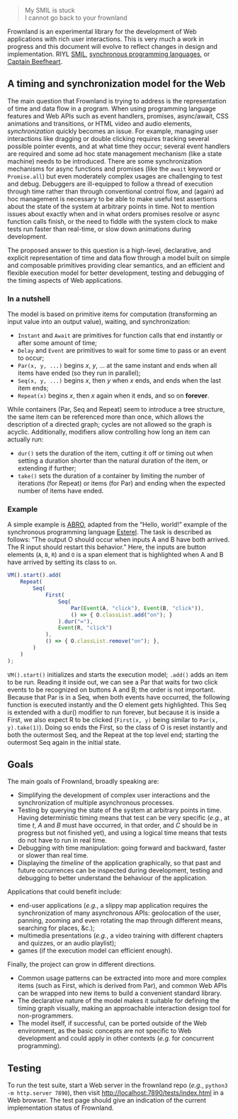 > My SMIL is stuck  
> I cannot go back to your frownland

Frownland is an experimental library for the development of Web applications with rich user interactions.
This is very much a work in progress and this document will evolve to reflect changes in design and
implementation. RIYL [SMIL](https://www.w3.org/AudioVideo/), [synchronous programming
languages](https://en.wikipedia.org/wiki/Synchronous_programming_language), or [Captain
Beefheart](https://www.youtube.com/watch?v=-FhhB9teHqU).

## A timing and synchronization model for the Web

The main question that Frownland is trying to address is the representation of time and data flow in a
program. When using programming language features and Web APIs such as event handlers, promises,
async/await, CSS animations and transitions, or HTML video and audio elements, _synchronization_ quickly
becomes an issue. For example, managing user interactions like dragging or double clicking requires
tracking several possible pointer events, and at what time they occur; several event handlers are required
and some ad hoc state management mechanism (like a state machine) needs to be introduced. There are some
synchronization mechanisms for async functions and promises (like the `await` keyword or `Promise.all`) but
even moderately complex usages are challenging to test and debug. Debuggers are ill-equipped to follow a
thread of execution through time rather than through conventional control flow, and (again) ad hoc
management is necessary to be able to make useful test assertions about the state of the system at
arbitrary points in time. Not to mention issues about exactly when and in what orders promises resolve or
async function calls finish, or the need to fiddle with the system clock to make tests run faster than
real-time, or slow down animations during development.

The proposed answer to this question is a high-level, declarative, and explicit representation of time and
data flow through a model built on simple and composable primitives providing clear semantics, and an
efficient and flexible execution model for better development, testing and debugging of the timing aspects
of Web applications.

### In a nutshell

The model is based on primitive items for computation (transforming an input value into an output value),
waiting, and synchronization:

* `Instant` and `Await` are primitives for function calls that end instantly or after some amount of time;
* `Delay` and `Event` are primitives to wait for some time to pass or an event to occur;
* `Par(x, y, ...)` begins _x_, _y_, ... at the same instant and ends when all items have ended (so they run
in parallel);
* `Seq(x, y, ...)` begins _x_, then _y_ when _x_ ends, and ends when the last item ends;
* `Repeat(x)` begins _x_, then _x_ again when it ends, and so on **forever**.

While containers (Par, Seq and Repeat) seem to introduce a tree structure, the same item can be referenced
more than once, which allows the description of a directed graph; cycles are not allowed so the graph is
acyclic. Additionally, modifiers allow controlling how long an item can actually run:

* `dur()` sets the duration of the item, cutting it off or timing out when setting a duration shorter than
the natural duration of the item, or extending if further;
* `take()` sets the duration of a container by limiting the number of iterations (for Repeat) or items
(for Par) and ending when the expected number of items have ended.

### Example

A simple example is [ABRO](http://www1.cs.columbia.edu/~sedwards/classes/2002/w4995-02/esterel.pdf),
adapted from the “Hello, world!” example of the synchronous programming language
[Esterel](https://en.wikipedia.org/wiki/Esterel). The task is described as follows: ”The output O should
occur when inputs A and B have both arrived. The R input should restart this behavior.” Here, the inputs
are button elements (`A`, `B`, `R`) and `O` is a span element that is highlighted when A and B have arrived
by setting its class to `on`.

```javascript
VM().start().add(
    Repeat(
        Seq(
            First(
                Seq(
                    Par(Event(A, "click"), Event(B, "click")),
                    () => { O.classList.add("on"); }
                ).dur("∞"),
                Event(R, "click")
            ),
            () => { O.classList.remove("on"); },
        )
    )
);
```

`VM().start()` initializes and starts the execution model; `.add()` adds an item to be run. Reading it
inside out, we can see a Par that waits for two click events to be recognized on buttons A and B; the order
is not important. Because that Par is in a Seq, when both events have occurred, the following function is
executed instantly and the O element gets highlighted. This Seq is extended with a dur() modifier to run
forever, but because it is inside a First, we also expect R to be clicked (`First(x, y)` being similar to
`Par(x, y).take(1)`). Doing so ends the First, so the class of O is reset instantly and both the outermost
Seq, and the Repeat at the top level end; starting the outermost Seq again in the initial state.

## Goals

The main goals of Frownland, broadly speaking are:

* Simplifying the development of complex user interactions and the synchronization of multiple asynchronous
processes.
* Testing by querying the state of the system at arbitrary points in time. Having deterministic timing
means that test can be very specific (_e.g._, at time _t_, _A_ and _B_ must have occurred, in that order,
 and _C_ should be in progress but not finished yet), and using a logical time means that tests do not have
 to run in real time.
* Debugging with time manipulation: going forward and backward, faster or slower than real time.
* Displaying the _timeline_ of the application graphically, so that past and future occurrences can be
inspected during development, testing and debugging to better understand the behaviour of the application.

Applications that could benefit include:

* end-user applications (_e.g._, a slippy map application requires the synchronization of many
asynchronous APIs: geolocation of the user, panning, zooming and even rotating the map through different
means, searching for places, &c.);
* multimedia presentations (_e.g._, a video training with different chapters and quizzes, or an audio
playlist);
* games (if the execution model can efficient enough).

Finally, the project can grow in different directions.

* Common usage patterns can be extracted into more and more complex items (such as First, which is derived
from Par), and common Web APIs can be wrapped into new items to build a convenient standard library.
* The declarative nature of the model makes it suitable for defining the timing graph visually, making
an approachable interaction design tool for non-programmers.
* The model itself, if successful, can be ported outside of the Web environment, as the basic concepts are
not specific to Web development and could apply in other contexts (_e.g._ for concurrent programming).

## Testing

To run the test suite, start a Web server in the frownland repo (_e.g._, `python3 -m http.server 7890`),
then visit [http://localhost:7890/tests/index.html](http://localhost:7890/tests/index.html) in a Web
browser. The test page should give an indication of the current implementation status of Frownland.
